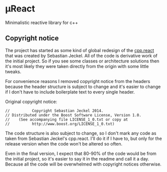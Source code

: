 # µReact

Minimalistic reactive library for c++

## Copyright notice

The project has started as some kind of global redesign of the [cpp.react](https://github.com/schlangster/cpp.react) that was
created by Sebastian Jeckel. All of the code is derivative work of the initial project.
So if you see some classes or architecture solutions then it's most likely they were
taken directly from the origin with some little tweaks.

For convenience reasons I removed copyright notice from the headers because the
header structure is subject to change and it's easier to change if I don't have
to include boilerplate text to every single header.

Original copyright notice: 
```
//          Copyright Sebastian Jeckel 2014.
// Distributed under the Boost Software License, Version 1.0.
//    (See accompanying file LICENSE_1_0.txt or copy at
//          http://www.boost.org/LICENSE_1_0.txt)
```

The code structure is also subject to change, so I don't mark any code as taken
from Sebastian Jeckel's cpp.react. I'll do it if I have to, but only for the
release version
when the code won't be altered so often.

Even in the final version, I expect that 80-90% of the code would be from the
initial project, so it's easier to say it in the readme and call it a day.
Because all the code will be overwhelmed with copyright notices otherwise.
